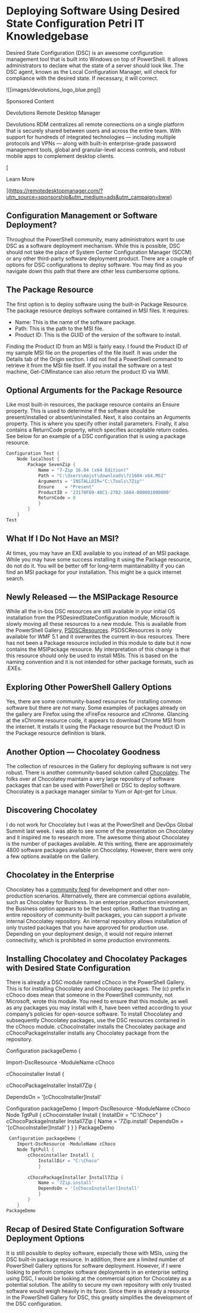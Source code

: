 # Deploying Software Using Desired State Configuration  Petri IT Knowledgebase
Desired State Configuration (DSC) is an awesome configuration management tool that is built into Windows on top of PowerShell. It allows administrators to declare what the state of a server should look like. The DSC agent, known as the Local Configuration Manager, will check for compliance with the desired state. If necessary, it will correct.

![[images/devolutions_logo_blue.png]]

Sponsored Content

Devolutions Remote Desktop Manager

Devolutions RDM centralizes all remote connections on a single platform that is securely shared between users and across the entire team. With support for hundreds of integrated technologies — including multiple protocols and VPNs — along with built-in enterprise-grade password management tools, global and granular-level access controls, and robust mobile apps to complement desktop clients.

[

Learn More

](https://remotedesktopmanager.com/?utm_source=sponsorship&utm_medium=ads&utm_campaign=bww)

**Configuration Management or Software Deployment?**
----------------------------------------------------

Throughout the PowerShell community, many administrators want to use DSC as a software deployment mechanism. While this is possible, DSC should not take the place of System Center Configuration Manager (SCCM) or any other third-party software deployment product. There are a couple of options for DSC configurations to deploy software. You may find as you navigate down this path that there are other less cumbersome options.

**The Package Resource**
------------------------

The first option is to deploy software using the built-in Package Resource. The package resource deploys software contained in MSI files. It requires:

*   Name: This is the name of the software package.
*   Path: This is the path to the MSI file.
*   Product ID: This is the GUID of the version of the software to install.

Finding the Product ID from an MSI is fairly easy. I found the Product ID of my sample MSI file on the properties of the file itself. It was under the Details tab of the Origin section. I did not find a PowerShell command to retrieve it from the MSI file itself. If you install the software on a test machine, Get-CIMInstance can also return the product ID via WMI.

**Optional Arguments for the Package Resource**
-----------------------------------------------

Like most built-in resources, the package resource contains an Ensure property. This is used to determine if the software should be present/installed or absent/uninstalled. Next, it also contains an Arguments property. This is where you specify other install parameters. Finally, it also contains a ReturnCode property, which specifies acceptable return codes. See below for an example of a DSC configuration that is using a package resource.

```powershell 
Configuration Test {
    Node localhost {
        Package SevenZip {
            Name = "7-Zip 16.04 (x64 Edition)"
            Path = "C:\Users\majst\downloads\7z1604-x64.MSI"
            Arguments = 'INSTALLDIR="C:\Tools\7Zip"'
            Ensure    = "Present"
            ProductID = '23170F69-40C1-2702-1604-000001000000'
            ReturnCode = 0
            }
        }
    }
Test
```

**What If I Do Not Have an MSI?**
---------------------------------

At times, you may have an EXE available to you instead of an MSI package. While you may have some success installing it using the Package resource, do not do it. You will be better off for long-term maintainability if you can find an MSI package for your installation. This might be a quick internet search.

**Newly Released — the MSIPackage Resource**
--------------------------------------------

While all the in-box DSC resources are still available in your initial OS installation from the PSDesiredStateConfiguration module, Microsoft is slowly moving all these resources to a new module. This is available from the PowerShell Gallery, [PSDSCResources](https://www.powershellgallery.com/packages/PSDscResources/2.4.0.0). PSDSCResources is only available for WMF 5.1 and it overwrites the current in-box resources. There has not been a Package resource included in this module to date but it now contains the MSIPackage resource. My interpretation of this change is that this resource should only be used to install MSIs. This is based on the naming convention and it is not intended for other package formats, such as .EXEs.

**Exploring Other PowerShell Gallery Options**
----------------------------------------------

Yes, there are some community-based resources for installing common software but there are not many. Some examples of packages already on the gallery are Firefox using the xFireFox resource and xChrome. Glancing at the xChrome resource code, it appears to download Chrome MSI from the internet. It installs it using the Package resource but the Product ID in the Package resource definition is blank.

**Another Option — Chocolatey Goodness**
----------------------------------------

The collection of resources in the Gallery for deploying software is not very robust. There is another community-based solution called [Chocolatey](https://chocolatey.org/). The folks over at Chocolatey maintain a very large repository of software packages that can be used with PowerShell or DSC to deploy software. Chocolatey is a package manager similar to Yum or Apt-get for Linux.

**Discovering Chocolatey**
--------------------------

I do not work for Chocolatey but I was at the PowerShell and DevOps Global Summit last week. I was able to see some of the presentation on Chocolatey and it inspired me to research more. The awesome thing about Chocolatey is the number of packages available. At this writing, there are approximately 4800 software packages available on Chocolatey. However, there were only a few options available on the Gallery.

**Chocolatey in the Enterprise**
--------------------------------

Chocolatey has a [community feed](https://chocolatey.org/packages) for development and other non-production scenarios. Alternatively, there are commercial options available, such as Chocolatey for Business. In an enterprise production environment, the Business option appears to be the best option. Rather than trusting an entire repository of community-built packages, you can support a private internal Chocolatey repository. An internal repository allows installation of only trusted packages that you have approved for production use. Depending on your deployment design, it would not require internet connectivity, which is prohibited in some production environments.

**Installing Chocolatey and Chocolatey Packages with Desired State Configuration**
----------------------------------------------------------------------------------

There is already a DSC module named cChoco in the PowerShell Gallery. This is for installing Chocolatey and Chocolatey packages. The (c) prefix in cChoco does mean that someone in the PowerShell community, not Microsoft, wrote this module. You need to ensure that this module, as well as any packages you may install with it, have been vetted according to your company’s policies for open-source software. To install Chocolatey and subsequently Chocolatey packages, use the DSC resources contained in the cChoco module. cChocoInstaller installs the Chocolatey package and cChocoPackageInstaller installs any Chocolatey package from the repository.

 Configuration packageDemo {

Import-DscResource -ModuleName cChoco

cChocoinstaller Install {

cChocoPackageInstaller Install7Zip {

DependsOn = '\[cChocoInstaller\]Install'

 Configuration packageDemo { Import-DscResource -ModuleName cChoco Node TgtPull { cChocoinstaller Install { InstallDir = "C:\\Choco" } cChocoPackageInstaller Install7Zip { Name = '7Zip.install' DependsOn = '\[cChocoInstaller\]Install' } } } PackageDemo

```powershell 
 Configuration packageDemo {
    Import-DscResource -ModuleName cChoco
    Node TgtPull {
        cChocoinstaller Install {
            InstallDir = "C:\Choco"
            }
        
        cChocoPackageInstaller Install7Zip {
            Name = '7Zip.install'
            DependsOn = '[cChocoInstaller]Install'
            }
        }
    }
PackageDemo
```

**Recap of Desired State Configuration Software Deployment Options**     
-------------------------------------------------------------------------

It is still possible to deploy software, especially those with MSIs, using the DSC built-in package resource. In addition, there are a limited number of PowerShell Gallery options for software deployment. However, if I were looking to perform complex software deployments in an enterprise setting using DSC, I would be looking at the commercial option for Chocolatey as a potential solution. The ability to secure my own repository with only trusted software would weigh heavily in its favor. Since there is already a resource in the PowerShell Gallery for DSC, this greatly simplifies the development of the DSC configuration.